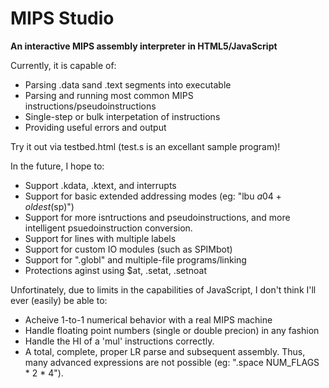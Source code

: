 MIPS Studio
==========

**An interactive MIPS assembly interpreter in HTML5/JavaScript**

Currently, it is capable of:

- Parsing .data sand .text segments into executable
- Parsing and running most common MIPS instructions/pseudoinstructions
- Single-step or bulk interpetation of instructions
- Providing useful errors and output

Try it out via testbed.html (test.s is an excellant sample program)!

In the future, I hope to:

- Support .kdata, .ktext, and interrupts
- Support for basic extended addressing modes (eg: "lbu $a0 4+oldest($sp)")
- Support for more isntructions and pseudoinstructions, and more intelligent psuedoinstruction conversion.
- Support for lines with multiple labels
- Support for custom IO modules (such as SPIMbot)
- Support for ".globl" and multiple-file programs/linking
- Protections aginst using $at, .setat, .setnoat

Unfortinately, due to limits in the capabilities of JavaScript, I don't think I'll ever (easily) be able to:

- Acheive 1-to-1 numerical behavior with a real MIPS machine
- Handle floating point numbers (single or double precion) in any fashion
- Handle the HI of a 'mul' instructions correctly.
- A total, complete, proper LR parse and subsequent assembly. Thus, many advanced expressions are not possible (eg: ".space NUM_FLAGS * 2 * 4").